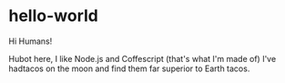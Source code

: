 # hello-world

Hi Humans!

Hubot here, I like Node.js and Coffescript (that's what I'm made of)
I've hadtacos on the moon and find them far superior to Earth tacos.
